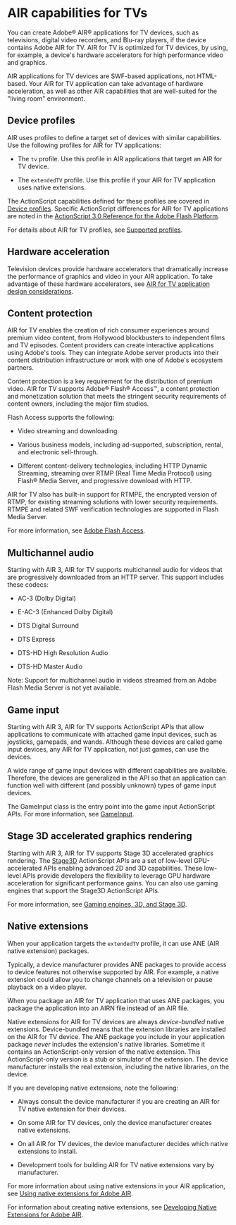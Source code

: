 # AIR capabilities for TVs

You can create Adobe® AIR® applications for TV devices, such as televisions,
digital video recorders, and Blu-ray players, if the device contains Adobe AIR
for TV. AIR for TV is optimized for TV devices, by using, for example, a
device's hardware accelerators for high performance video and graphics.

AIR applications for TV devices are SWF-based applications, not HTML-based. Your
AIR for TV application can take advantage of hardware acceleration, as well as
other AIR capabilities that are well-suited for the "living room" environment.

## Device profiles

AIR uses profiles to define a target set of devices with similar capabilities.
Use the following profiles for AIR for TV applications:

- The `tv` profile. Use this profile in AIR applications that target an AIR for
  TV device.

- The `extendedTV` profile. Use this profile if your AIR for TV application uses
  native extensions.

The ActionScript capabilities defined for these profiles are covered in
[Device profiles](WS144092a96ffef7cc16ddeea2126bb46b82f-8000.html). Specific
ActionScript differences for AIR for TV applications are noted in the
[ActionScript 3.0 Reference for the Adobe Flash Platform](https://help.adobe.com/en_US/FlashPlatform/reference/actionscript/3/index.html).

For details about AIR for TV profiles, see
[Supported profiles](WS62b4b4caef5f7931-1f86f0fb1328dba45c2-7fd8.html).

## Hardware acceleration

Television devices provide hardware accelerators that dramatically increase the
performance of graphics and video in your AIR application. To take advantage of
these hardware accelerators, see
[AIR for TV application design considerations](WS62b4b4caef5f7931-1f86f0fb1328dba45c2-7ff7.html).

## Content protection

AIR for TV enables the creation of rich consumer experiences around premium
video content, from Hollywood blockbusters to independent films and TV episodes.
Content providers can create interactive applications using Adobe's tools. They
can integrate Adobe server products into their content distribution
infrastructure or work with one of Adobe's ecosystem partners.

Content protection is a key requirement for the distribution of premium video.
AIR for TV supports Adobe® Flash® Access™, a content protection and monetization
solution that meets the stringent security requirements of content owners,
including the major film studios.

Flash Access supports the following:

- Video streaming and downloading.

- Various business models, including ad-supported, subscription, rental, and
  electronic sell-through.

- Different content-delivery technologies, including HTTP Dynamic Streaming,
  streaming over RTMP (Real Time Media Protocol) using Flash® Media Server, and
  progressive download with HTTP.

AIR for TV also has built-in support for RTMPE, the encrypted version of RTMP,
for existing streaming solutions with lower security requirements. RTMPE and
related SWF verification technologies are supported in Flash Media Server.

For more information, see
[Adobe Flash Access](http://www.adobe.com/go/learn_flashaccess_product_en).

## Multichannel audio

Starting with AIR 3, AIR for TV supports multichannel audio for videos that are
progressively downloaded from an HTTP server. This support includes these
codecs:

- AC-3 (Dolby Digital)

- E-AC-3 (Enhanced Dolby Digital)

- DTS Digital Surround

- DTS Express

- DTS-HD High Resolution Audio

- DTS-HD Master Audio

Note: Support for multichannel audio in videos streamed from an Adobe Flash
Media Server is not yet available.

## Game input

Starting with AIR 3, AIR for TV supports ActionScript APIs that allow
applications to communicate with attached game input devices, such as joysticks,
gamepads, and wands. Although these devices are called game input devices, any
AIR for TV application, not just games, can use the devices.

A wide range of game input devices with different capabilities are available.
Therefore, the devices are generalized in the API so that an application can
function well with different (and possibly unknown) types of game input devices.

The GameInput class is the entry point into the game input ActionScript APIs.
For more information, see
[GameInput](https://help.adobe.com/en_US/FlashPlatform/reference/actionscript/3/flash/ui/GameInput.html).

## Stage 3D accelerated graphics rendering

Starting with AIR 3, AIR for TV supports Stage 3D accelerated graphics
rendering. The
[Stage3D](https://help.adobe.com/en_US/FlashPlatform/reference/actionscript/3/flash/display/Stage3D.html)
ActionScript APIs are a set of low-level GPU-accelerated APIs enabling advanced
2D and 3D capabilities. These low-level APIs provide developers the flexibility
to leverage GPU hardware acceleration for significant performance gains. You can
also use gaming engines that support the Stage3D ActionScript APIs.

For more information, see
[Gaming engines, 3D, and Stage 3D](https://web.archive.org/web/20140302145731/http://www.adobe.com:80/devnet/games/gaming_engines.html).

## Native extensions

When your application targets the `extendedTV` profile, it can use ANE (AIR
native extension) packages.

Typically, a device manufacturer provides ANE packages to provide access to
device features not otherwise supported by AIR. For example, a native extension
could allow you to change channels on a television or pause playback on a video
player.

When you package an AIR for TV application that uses ANE packages, you package
the application into an AIRN file instead of an AIR file.

Native extensions for AIR for TV devices are always _device-bundled_ native
extensions. Device-bundled means that the extension libraries are installed on
the AIR for TV device. The ANE package you include in your application package
_never_ includes the extension's native libraries. Sometime it contains an
ActionScript-only version of the native extension. This ActionScript-only
version is a stub or simulator of the extension. The device manufacturer
installs the real extension, including the native libraries, on the device.

If you are developing native extensions, note the following:

- Always consult the device manufacturer if you are creating an AIR for TV
  native extension for their devices.

- On some AIR for TV devices, only the device manufacturer creates native
  extensions.

- On all AIR for TV devices, the device manufacturer decides which native
  extensions to install.

- Development tools for building AIR for TV native extensions vary by
  manufacturer.

For more information about using native extensions in your AIR application, see
[Using native extensions for Adobe AIR](WS597e5dadb9cc1e0253f7d2fc1311b491071-8000.html).

For information about creating native extensions, see
[Developing Native Extensions for Adobe AIR](https://web.archive.org/web/20150414032840/https://help.adobe.com/en_US/air/extensions/index.html).
